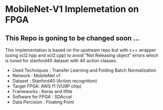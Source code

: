 # MobileNet-V1 Implemetation on FPGA


## This Repo is goning to be changed soon ...

This implementation is based on the upstream repo but with c++ wrapper (using xcl2.hpp and xcl2.cpp) to avoid "Not Releasing object" errors which is tuned for stanford40 dataset with 40 action classes.


- Used Techniques : Transfer Learning and Folding Batch Normalization 
- Network : MobileNet v1
- Dataset : Stanford40 (Action recognition)
- Target FPGA: AWS f1 (VU9P chip)
- Frameworks : Keras and tflite
- Software for FPGA : SDAccel
- Data Percision : Floating Point
